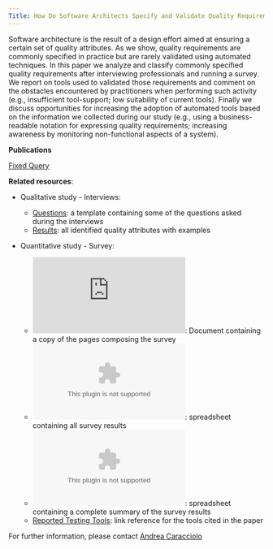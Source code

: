 ```yaml
---
Title: How Do Software Architects Specify and Validate Quality Requirements?
---
```


Software architecture is the result of a design effort aimed at ensuring a certain set of quality attributes. As we show, quality requirements are commonly specified in practice but are rarely validated using automated techniques. In this paper we analyze and classify commonly specified quality requirements after interviewing professionals and running a survey. We report on tools used to validated those requirements and comment on the obstacles encountered by practitioners when performing such activity (e.g., insufficient tool-support; low suitability of current tools). Finally we discuss opportunities for increasing the adoption of automated tools based on the information we collected during our study (e.g., using a business-readable notation for expressing quality requirements; increasing awareness by monitoring non-functional aspects of a system).


**Publications**

[Fixed Query](%assets_url%/scgbib/?query=*)

**Related resources**:  

-  Qualitative study - Interviews: 
	-  [Questions](%base_url%/research/arch-constr/study/Questionnaire): a template containing some of the questions asked during the interviews
	-  [Results](%base_url%/research/arch-constr/study/Constraints): all identified quality attributes with examples

-  Quantitative study - Survey:
	-  ![Questions](http://scg.unibe.ch/download/AC/Survey.pdf): Document containing a copy of the pages composing the survey
	-  ![Results](http://scg.unibe.ch/download/AC/SurveyResults.xlsx): spreadsheet containing all survey results
	-  ![Results Summary](http://scg.unibe.ch/download/AC/SurveyAnalysis.xlsx): spreadsheet containing a complete summary of the survey results
	-  [Reported Testing Tools](%base_url%/research/arch-constr/study/tools): link reference for the tools cited in the paper


For further information, please contact  [Andrea Caracciolo](%base_url%/staff/Caracciolo)  

